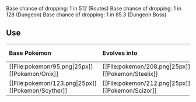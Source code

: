 Base chance of dropping: 1 in 512 (Routes)
Base chance of dropping: 1 in 128 (Dungeon)
Base chance of dropping: 1 in 85.3 (Dungeon Boss)

## Use
Base Pokémon |Evolves into |Available in
:---|:---|:---
[[File:pokemon/95.png\|25px]] [[Pokemon/Onix]] | [[File:pokemon/208.png\|25px]] [[Pokemon/Steelix]] | Johto onward
[[File:pokemon/123.png\|25px]] [[Pokemon/Scyther]] | [[File:pokemon/212.png\|25px]] [[Pokemon/Scizor]] | Johto onward